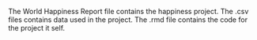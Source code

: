 The World Happiness Report file contains the happiness project. The .csv files contains data used in the project. The .rmd file contains the code for the project it self.
